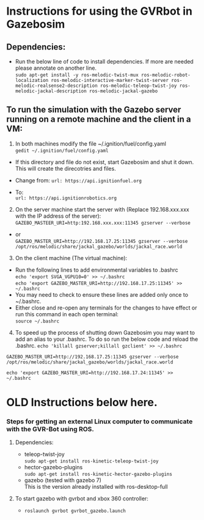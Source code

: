 # Instructions for using the GVRbot in Gazebosim

## Dependencies:
- Run the below line of code to install dependencies. If more are needed please annotate on another line.  
`sudo apt-get install -y ros-melodic-twist-mux ros-melodic-robot-localization ros-melodic-interactive-marker-twist-server ros-melodic-realsense2-description ros-melodic-teleop-twist-joy ros-melodic-jackal-description ros-melodic-jackal-gazebo`


## To run the simulation with the Gazebo server running on a remote machine and the client in a VM:
1. In both machines modify the file ~/.ignition/fuel/config.yaml  
`gedit ~/.ignition/fuel/config.yaml`  
- If this directory and file do not exist, start Gazebosim and shut it down. This will create the direcotries and files.  
  
- Change from: `url: https://api.ignitionfuel.org`  
- To:  
`url: https://api.ignitionrobotics.org`  

2. On the server machine start the server with (Replace 192.168.xxx.xxx with the IP address of the server):  
`GAZEBO_MASTEER_URI=http:192.168.xxx.xxx:11345 gzserver --verbose`  
- or  
`GAZEBO_MASTER_URI=http://192.168.17.25:11345 gzserver --verbose /opt/ros/melodic/share/jackal_gazebo/worlds/jackal_race.world`  
3. On the client machine (The virtual machine):  
- Run the following lines to add environmental variables to .bashrc  
`echo 'export SVGA_VGPU10=0' >> ~/.bashrc`  
`echo 'export GAZEBO_MASTER_URI=http://192.168.17.25:11345' >> ~/.bashrc`  
- You may need to check to ensure these lines are added only once to ~/.bashrc.
- Either close and re-open any terminals for the changes to have effect or run this command in each open terminal:  
`source ~/.bashrc`  

4. To speed up the process of shutting down Gazebosim you may want to add an alias to your .bashrc. To do so run the below code and reload the .bashrc.
`echo 'killall gzserver;killall gzclient' >> ~/.bashrc`  

`GAZEBO_MASTER_URI=http://192.168.17.25:11345 gzserver --verbose /opt/ros/melodic/share/jackal_gazebo/worlds/jackal_race.world`

`echo 'export GAZEBO_MASTER_URI=http://192.168.17.24:11345' >> ~/.bashrc`




# OLD Instructions below here.
### Steps for getting an external Linux computer to communicate with the GVR-Bot using ROS.
1.  Dependencies:
    + teleop-twist-joy<br/> `sudo apt-get install ros-kinetic-teleop-twist-joy` 
    + hector-gazebo-plugins<br/> `sudo apt-get install ros-kinetic-hector-gazebo-plugins` 
    + gazebo (tested with gazebo 7)<br/> This is the version already installed with ros-desktop-full

2.  To start gazebo with gvrbot and xbox 360 controller:<br/>
    + `roslaunch gvrbot gvrbot_gazebo.launch`
